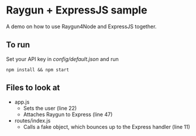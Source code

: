 # Raygun + ExpressJS sample

A demo on how to use Raygun4Node and ExpressJS together.

## To run

Set your API key in *config/default.json* and run

	npm install && npm start

## Files to look at 

- app.js
	- Sets the user (line 22)
	- Attaches Raygun to Express (line 47)
- routes/index.js
	- Calls a fake object, which bounces up to the Express handler (line 11)
